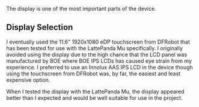 The display is one of the most important parts of the device. 

## Display Selection
I eventually used the 11.6" 1920x1080 eDP touchscreen from DFRobot that has been tested for use with the LattePanda Mu specifically. I originally avoided using the display due to the high chance that the LCD panel was manufactured by BOE where BOE IPS LCDs has caused eye strain from my experience. I preferred to use an Innolux AAS IPS LCD in the device though using the touchscreen from DFRobot was, by far, the easiest and least expensive option. 

When I tested the display with the LattePanda Mu, the display appeared better than I expected and would be well suitable for use in the project.


